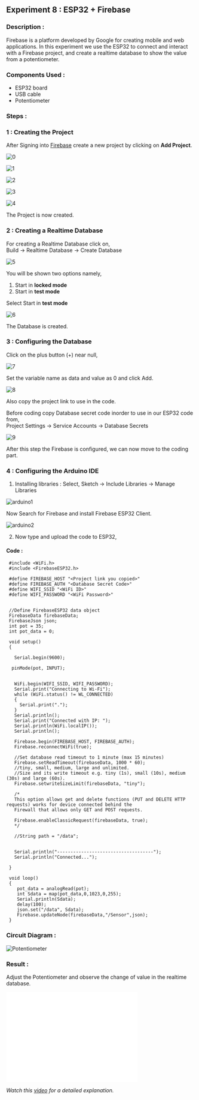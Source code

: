 ## Experiment 8 : ESP32 + Firebase

### Description :   
Firebase is a platform developed by Google for creating mobile and web applications. In this experiment we use the ESP32 to connect and interact with a Firebase project, and create a realtime database to show the value from a potentiometer.
### Components Used :   
* ESP32 board
* USB cable
* Potentiometer 

### Steps :   
### 1 : Creating the Project   

After Signing into [Firebase](https://firebase.google.com/) create a new project by clicking on __Add Project__.   

![0](https://user-images.githubusercontent.com/86108610/184469247-e5501b4d-96b4-4a05-b9fe-be97f8f5aea4.png)   

![1](https://user-images.githubusercontent.com/86108610/184469294-e1eaa662-7529-48f1-8b9e-1c09b040e7f6.png)   

![2](https://user-images.githubusercontent.com/86108610/184469313-b631f274-58ab-4099-b125-a5e8e2ae13f5.png)   

![3](https://user-images.githubusercontent.com/86108610/184469326-43a25bfc-b967-4f69-9de2-26358f917f90.png)   

![4](https://user-images.githubusercontent.com/86108610/184469333-8ffeddea-e9a7-404d-931e-c6e942782454.png)   

The Project is now created.

### 2 : Creating a Realtime Database   

For creating a Realtime Database click on,   
Build -> Realtime Database -> Create Database   

![5](https://user-images.githubusercontent.com/86108610/184469399-3b8df7e6-ae77-4d0c-b8f9-0eeed22d4d33.png)   

You will be shown two options namely,
1. Start in __locked mode__
2. Start in __test mode__   
   
Select Start in __test mode__   

![6](https://user-images.githubusercontent.com/86108610/184469457-15d7bb24-0d25-405c-a485-178bf67967e2.png)   

The Database is created.

### 3 : Configuring the Database   

Click on the plus button (+) near null,   

![7](https://user-images.githubusercontent.com/86108610/184469509-c03da396-5757-4d48-87f7-261a85a1d699.png)    


Set the variable name as data and value as 0 and click Add.   

![8](https://user-images.githubusercontent.com/86108610/184469546-82d02bd4-4f6e-40d5-80db-0a907e12ff9e.png)   

Also copy the project link to use in the code.   

Before coding copy Database secret code inorder to use in our ESP32 code from,   
Project Settings -> Service Accounts -> Database Secrets   

![9](https://user-images.githubusercontent.com/86108610/184469627-acc74ae0-7418-41bb-ae66-ab5ff70e6986.png)   

After this step  the Firebase is configured, we can now move to the coding part.

### 4 : Configuring the Arduino IDE  

1. Installing libraries :
  Select, Sketch -> Include Libraries -> Manage Libraries   
  
  ![arduino1](https://user-images.githubusercontent.com/86108610/184469895-8d8ae3c3-e682-42fc-a682-0d15e254bd89.png)   
  
  Now Search for Firebase and install Firebase ESP32 Client.   
  
  ![arduino2](https://user-images.githubusercontent.com/86108610/184469989-d3eeeda5-9ed3-4d33-b499-d94795ffa513.png)

 2. Now type and upload the code to ESP32,   
 #### Code :   
 
 ```
  #include <WiFi.h>
  #include <FirebaseESP32.h>
  
  #define FIREBASE_HOST "<Project link you copied>"
  #define FIREBASE_AUTH "<Database Secret Code>"
  #define WIFI_SSID "<WiFi ID>"
  #define WIFI_PASSWORD "<WiFi Password>"


  //Define FirebaseESP32 data object
  FirebaseData firebaseData;
  FirebaseJson json;
  int pot = 35; 
  int pot_data = 0; 

  void setup()
  {

    Serial.begin(9600);

   pinMode(pot, INPUT);


    WiFi.begin(WIFI_SSID, WIFI_PASSWORD);
    Serial.print("Connecting to Wi-Fi");
    while (WiFi.status() != WL_CONNECTED)
    {
      Serial.print(".");
    }
    Serial.println();
    Serial.print("Connected with IP: ");
    Serial.println(WiFi.localIP());
    Serial.println();

    Firebase.begin(FIREBASE_HOST, FIREBASE_AUTH);
    Firebase.reconnectWiFi(true);

    //Set database read timeout to 1 minute (max 15 minutes)
    Firebase.setReadTimeout(firebaseData, 1000 * 60);
    //tiny, small, medium, large and unlimited.
    //Size and its write timeout e.g. tiny (1s), small (10s), medium (30s) and large (60s).
    Firebase.setwriteSizeLimit(firebaseData, "tiny");

    /*
    This option allows get and delete functions (PUT and DELETE HTTP requests) works for device connected behind the
    Firewall that allows only GET and POST requests.

    Firebase.enableClassicRequest(firebaseData, true);
    */

    //String path = "/data";


    Serial.println("------------------------------------");
    Serial.println("Connected...");

  }

  void loop()
  {
     pot_data = analogRead(pot);
     int Sdata = map(pot_data,0,1023,0,255);
     Serial.println(Sdata); 
     delay(100); 
     json.set("/data", Sdata);
     Firebase.updateNode(firebaseData,"/Sensor",json);
  }
 ```
    
### Circuit Diagram :   
![Potentiometer](https://user-images.githubusercontent.com/86108610/184470420-e8e19989-790b-4f99-a065-9610b7d623d3.png)   

### Result :

Adjust the Potentiometer and observe the change of value in the realtime database.   
<iframe width="352" height="240"
src="Uploading Potentiometer.mp4…"
frameborder="0" 
allow="accelerometer; autoplay; encrypted-media; gyroscope; picture-in-picture" 
allowfullscreen></iframe>  
   

_Watch this [video](https://www.youtube.com/watch?v=jpYPIh8C_sM) for a detailed explanation._
 
